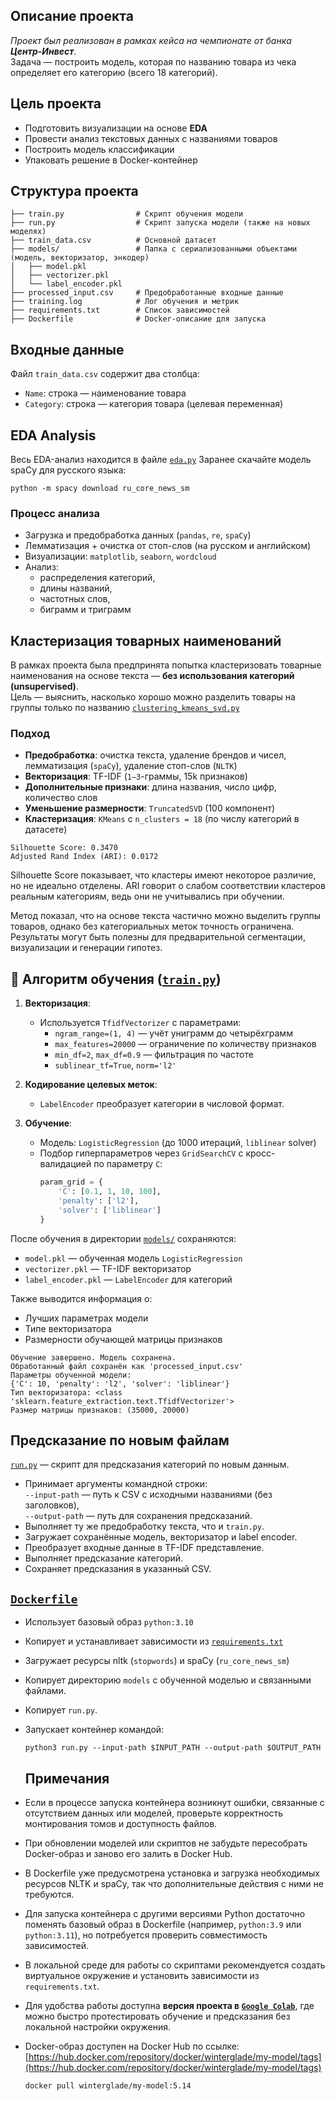 ## **Описание проекта**
*Проект был реализован в рамках кейса на чемпионате от банка **Центр-Инвест**.*  
Задача — построить модель, которая по названию товара из чека определяет его категорию (всего 18 категорий).

##  Цель проекта
- Подготовить визуализации на основе **EDA**
- Провести анализ текстовых данных с названиями товаров
- Построить модель классификации
- Упаковать решение в Docker-контейнер

## Структура проекта
```
├── train.py                # Скрипт обучения модели
├── run.py                  # Скрипт запуска модели (также на новых моделях)
├── train_data.csv          # Основной датасет
├── models/                 # Папка с сериализованными объектами (модель, векторизатор, энкодер)
│   ├── model.pkl
│   ├── vectorizer.pkl
│   └── label_encoder.pkl
├── processed_input.csv     # Предобработанные входные данные
├── training.log            # Лог обучения и метрик
├── requirements.txt        # Список зависимостей
├── Dockerfile              # Docker-описание для запуска
```

## Входные данные

Файл `train_data.csv` содержит два столбца:

- `Name`: строка — наименование товара
- `Category`: строка — категория товара (целевая переменная)

## **EDA Analysis**
Весь EDA-анализ находится в файле [`eda.py`](./eda.py)
Заранее скачайте модель spaCy для русского языка:

    python -m spacy download ru_core_news_sm

### Процесс анализа

- Загрузка и предобработка данных (`pandas`, `re`, `spaCy`)
- Лемматизация + очистка от стоп-слов (на русском и английском)
- Визуализации: `matplotlib`, `seaborn`, `wordcloud`
- Анализ:
  - распределения категорий,
  - длины названий,
  - частотных слов,
  - биграмм и триграмм

## Кластеризация товарных наименований

В рамках проекта была предпринята попытка кластеризовать товарные наименования на основе текста — **без использования категорий (unsupervised)**.  
Цель — выяснить, насколько хорошо можно разделить товары на группы только по названию [`clustering_kmeans_svd.py`](./clustering_kmeans_svd.py)

### Подход

- **Предобработка**: очистка текста, удаление брендов и чисел, лемматизация (`spaCy`), удаление стоп-слов (`NLTK`)
- **Векторизация**: TF-IDF (`1–3`-граммы, 15k признаков)
- **Дополнительные признаки**: длина названия, число цифр, количество слов
- **Уменьшение размерности**: `TruncatedSVD` (100 компонент)
- **Кластеризация**: `KMeans` с `n_clusters = 18` (по числу категорий в датасете)

```text
Silhouette Score: 0.3470
Adjusted Rand Index (ARI): 0.0172
```
Silhouette Score показывает, что кластеры имеют некоторое различие, но не идеально отделены. ARI говорит о слабом соответствии кластеров реальным категориям, ведь они не учитывались при обучении.

Метод показал, что на основе текста частично можно выделить группы товаров, однако без категориальных меток точность ограничена. Результаты могут быть полезны для предварительной сегментации, визуализации и генерации гипотез.

## 🧠 Алгоритм обучения ([`train.py`](./train.py))
1. **Векторизация**:
   - Используется `TfidfVectorizer` с параметрами:
     - `ngram_range=(1, 4)` — учёт униграмм до четырёхграмм
     - `max_features=20000` — ограничение по количеству признаков
     - `min_df=2`, `max_df=0.9` — фильтрация по частоте
     - `sublinear_tf=True`, `norm='l2'`

2. **Кодирование целевых меток**:
   - `LabelEncoder` преобразует категории в числовой формат.

3. **Обучение**:
   - Модель: `LogisticRegression` (до 1000 итераций, `liblinear` solver)
   - Подбор гиперпараметров через `GridSearchCV` с кросс-валидацией по параметру `C`:
     ```python
     param_grid = {
         'C': [0.1, 1, 10, 100],
         'penalty': ['l2'],
         'solver': ['liblinear']
     }
     ```

После обучения в директории [`models/`](./models) сохраняются:

- `model.pkl` — обученная модель `LogisticRegression`
- `vectorizer.pkl` — TF-IDF векторизатор
- `label_encoder.pkl` — `LabelEncoder` для категорий

Также выводится информация о:
- Лучших параметрах модели
- Типе векторизатора
- Размерности обучающей матрицы признаков
```
Обучение завершено. Модель сохранена.
Обработанный файл сохранён как 'processed_input.csv'
Параметры обученной модели:
{'C': 10, 'penalty': 'l2', 'solver': 'liblinear'}
Тип векторизатора: <class 'sklearn.feature_extraction.text.TfidfVectorizer'>
Размер матрицы признаков: (35000, 20000)
```

## Предсказание по новым файлам

[`run.py`](./run) — скрипт для предсказания категорий по новым данным.

- Принимает аргументы командной строки:  
  `--input-path` — путь к CSV с исходными названиями (без заголовков),  
  `--output-path` — путь для сохранения предсказаний.
- Выполняет ту же предобработку текста, что и `train.py`.
- Загружает сохранённые модель, векторизатор и label encoder.
- Преобразует входные данные в TF-IDF представление.
- Выполняет предсказание категорий.
- Сохраняет предсказания в указанный CSV.

## [`Dockerfile`](./Dockerfile)

- Использует базовый образ `python:3.10`
- Копирует и устанавливает зависимости из [`requirements.txt`](./requirements.txt)
- Загружает ресурсы nltk (`stopwords`) и spaCy (`ru_core_news_sm`)
- Копирует директорию `models` с обученной моделью и связанными файлами.
- Копирует `run.py`.
- Запускает контейнер командой:
  ```
  python3 run.py --input-path $INPUT_PATH --output-path $OUTPUT_PATH
  ```

  ## Примечания

- Если в процессе запуска контейнера возникнут ошибки, связанные с отсутствием данных или моделей, проверьте корректность монтирования томов и доступность файлов.
- При обновлении моделей или скриптов не забудьте пересобрать Docker-образ и заново его залить в Docker Hub.
- В Dockerfile уже предусмотрена установка и загрузка необходимых ресурсов NLTK и spaCy, так что дополнительные действия с ними не требуются.
- Для запуска контейнера с другими версиями Python достаточно поменять базовый образ в Dockerfile (например, `python:3.9` или `python:3.11`), но потребуется проверить совместимость зависимостей.
- В локальной среде для работы со скриптами рекомендуется создать виртуальное окружение и установить зависимости из `requirements.txt`.
- Для удобства работы доступна **версия проекта в [`Google Colab`](./TRAIN.ipynb)**, где можно быстро протестировать обучение и предсказания без локальной настройки окружения.
- Docker-образ доступен на Docker Hub по ссылке: [https://hub.docker.com/repository/docker/winterglade/my-model/tags](https://hub.docker.com/repository/docker/winterglade/my-model/tags)
  ```
  docker pull winterglade/my-model:5.14
  ```
